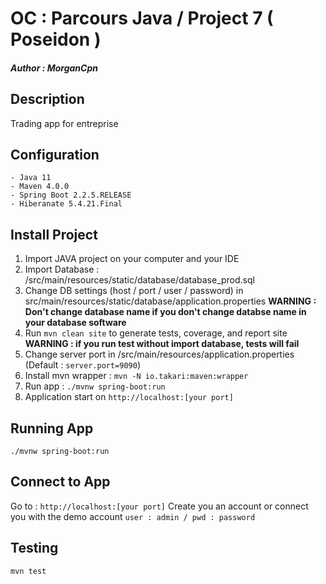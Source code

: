 # OC : Parcours Java / Project 7 ( Poseidon )
##### Author : **_MorganCpn_**

## Description
Trading app for entreprise

## Configuration

	- Java 11
	- Maven 4.0.0
	- Spring Boot 2.2.5.RELEASE
	- Hiberanate 5.4.21.Final
	
## Install Project

1. Import JAVA project on your computer and your IDE
2. Import Database : /src/main/resources/static/database/database_prod.sql
3. Change DB settings (host / port / user / password) in src/main/resources/static/database/application.properties
**WARNING : Don't change database name if you don't change databse name in your database software**
6. Run `mvn clean site` to generate tests, coverage, and report site
**WARNING : if you run test without import database, tests will fail**
7. Change server port in /src/main/resources/application.properties (Default : `server.port=9090`)
8. Install mvn wrapper : `mvn -N io.takari:maven:wrapper` 
9. Run app : `./mvnw spring-boot:run`
10. Application start on `http://localhost:[your port]`

## Running App

`./mvnw spring-boot:run`

## Connect to App

Go to : `http://localhost:[your port]`
Create you an account or connect you with the demo account `user : admin / pwd : password` 

## Testing

`mvn test`
